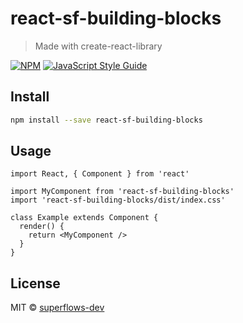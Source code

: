 # react-sf-building-blocks

> Made with create-react-library

[![NPM](https://img.shields.io/npm/v/react-sf-building-blocks.svg)](https://www.npmjs.com/package/react-sf-building-blocks) [![JavaScript Style Guide](https://img.shields.io/badge/code_style-standard-brightgreen.svg)](https://standardjs.com)

## Install

```bash
npm install --save react-sf-building-blocks
```

## Usage

```tsx
import React, { Component } from 'react'

import MyComponent from 'react-sf-building-blocks'
import 'react-sf-building-blocks/dist/index.css'

class Example extends Component {
  render() {
    return <MyComponent />
  }
}
```

## License

MIT © [superflows-dev](https://github.com/superflows-dev)
